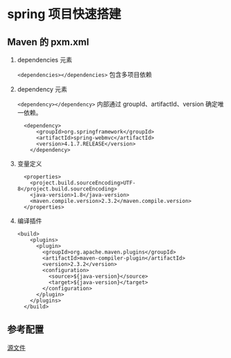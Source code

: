 # spring 项目快速搭建

## Maven 的 pxm.xml

1.  dependencies 元素

    `<dependencies></dependencies>` 包含多项目依赖

2. dependency 元素

    `<dependency></dependency>` 内部通过 groupId、artifactId、version 确定唯一依赖。
    ```
      <dependency>
          <groupId>org.springframework</groupId>
          <artifactId>spring-webmvc</artifactId>
          <version>4.1.7.RELEASE</version>
        </dependency>
    ```

3. 变量定义

    ```
      <properties>
        <project.build.sourceEncoding>UTF-8</project.build.sourceEncoding>
        <java-version>1.8</java-version>
        <maven.compile.version>2.3.2</maven.compile.version>
      </properties>
    ```

4. 编译插件

    ```
    <build>
        <plugins>
          <plugin>
            <groupId>org.apache.maven.plugins</groupId>
            <artifactId>maven-compiler-plugin</artifactId>
            <version>2.3.2</version>
            <configuration>
              <source>${java-version}</source>
              <target>${java-version}</target>
            </configuration>
          </plugin>
        </plugins>
      </build>
    ```
    
## 参考配置
[源文件](../pom.xml)